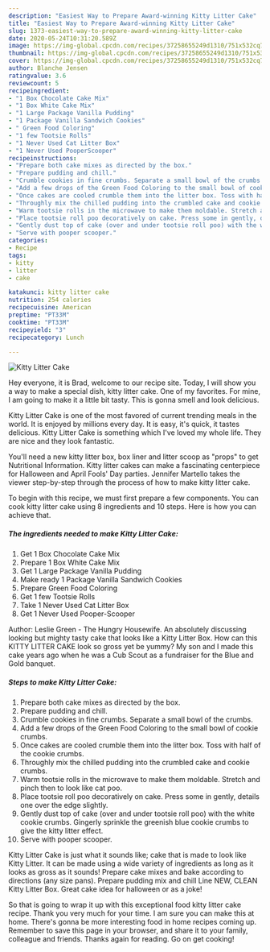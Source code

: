 ```yaml
---
description: "Easiest Way to Prepare Award-winning Kitty Litter Cake"
title: "Easiest Way to Prepare Award-winning Kitty Litter Cake"
slug: 1373-easiest-way-to-prepare-award-winning-kitty-litter-cake
date: 2020-05-24T10:31:20.589Z
image: https://img-global.cpcdn.com/recipes/37258655249d1310/751x532cq70/kitty-litter-cake-recipe-main-photo.jpg
thumbnail: https://img-global.cpcdn.com/recipes/37258655249d1310/751x532cq70/kitty-litter-cake-recipe-main-photo.jpg
cover: https://img-global.cpcdn.com/recipes/37258655249d1310/751x532cq70/kitty-litter-cake-recipe-main-photo.jpg
author: Blanche Jensen
ratingvalue: 3.6
reviewcount: 5
recipeingredient:
- "1 Box Chocolate Cake Mix"
- "1 Box White Cake Mix"
- "1 Large Package Vanilla Pudding"
- "1 Package Vanilla Sandwich Cookies"
- " Green Food Coloring"
- "1 few Tootsie Rolls"
- "1 Never Used Cat Litter Box"
- "1 Never Used PooperScooper"
recipeinstructions:
- "Prepare both cake mixes as directed by the box."
- "Prepare pudding and chill."
- "Crumble cookies in fine crumbs. Separate a small bowl of the crumbs."
- "Add a few drops of the Green Food Coloring to the small bowl of cookie crumbs."
- "Once cakes are cooled crumble them into the litter box. Toss with half of the cookie crumbs."
- "Throughly mix the chilled pudding into the crumbled cake and cookie crumbs."
- "Warm tootsie rolls in the microwave to make them moldable. Stretch and pinch then to look like cat poo."
- "Place tootsie roll poo decoratively on cake. Press some in gently, details one over the edge slightly."
- "Gently dust top of cake (over and under tootsie roll poo) with the white cookie crumbs. Gingerly sprinkle the greenish blue cookie crumbs to give the kitty litter effect."
- "Serve with pooper scooper."
categories:
- Recipe
tags:
- kitty
- litter
- cake

katakunci: kitty litter cake 
nutrition: 254 calories
recipecuisine: American
preptime: "PT33M"
cooktime: "PT33M"
recipeyield: "3"
recipecategory: Lunch

---
```



![Kitty Litter Cake](https://img-global.cpcdn.com/recipes/37258655249d1310/751x532cq70/kitty-litter-cake-recipe-main-photo.jpg)

Hey everyone, it is Brad, welcome to our recipe site. Today, I will show you a way to make a special dish, kitty litter cake. One of my favorites. For mine, I am going to make it a little bit tasty. This is gonna smell and look delicious.

Kitty Litter Cake is one of the most favored of current trending meals in the world. It is enjoyed by millions every day. It is easy, it's quick, it tastes delicious. Kitty Litter Cake is something which I've loved my whole life. They are nice and they look fantastic.

You&#39;ll need a new kitty litter box, box liner and litter scoop as &#34;props&#34; to get Nutritional Information. Kitty litter cakes can make a fascinating centerpiece for Halloween and April Fools&#39; Day parties. Jennifer Martello takes the viewer step-by-step through the process of how to make kitty litter cake.


To begin with this recipe, we must first prepare a few components. You can cook kitty litter cake using 8 ingredients and 10 steps. Here is how you can achieve that.

<!--inarticleads1-->

##### The ingredients needed to make Kitty Litter Cake:

1. Get 1 Box Chocolate Cake Mix
1. Prepare 1 Box White Cake Mix
1. Get 1 Large Package Vanilla Pudding
1. Make ready 1 Package Vanilla Sandwich Cookies
1. Prepare  Green Food Coloring
1. Get 1 few Tootsie Rolls
1. Take 1 Never Used Cat Litter Box
1. Get 1 Never Used Pooper-Scooper


Author: Leslie Green - The Hungry Housewife. An absolutely discussing looking but mighty tasty cake that looks like a Kitty Litter Box. How can this KITTY LITTER CAKE look so gross yet be yummy? My son and I made this cake years ago when he was a Cub Scout as a fundraiser for the Blue and Gold banquet. 

<!--inarticleads2-->

##### Steps to make Kitty Litter Cake:

1. Prepare both cake mixes as directed by the box.
1. Prepare pudding and chill.
1. Crumble cookies in fine crumbs. Separate a small bowl of the crumbs.
1. Add a few drops of the Green Food Coloring to the small bowl of cookie crumbs.
1. Once cakes are cooled crumble them into the litter box. Toss with half of the cookie crumbs.
1. Throughly mix the chilled pudding into the crumbled cake and cookie crumbs.
1. Warm tootsie rolls in the microwave to make them moldable. Stretch and pinch then to look like cat poo.
1. Place tootsie roll poo decoratively on cake. Press some in gently, details one over the edge slightly.
1. Gently dust top of cake (over and under tootsie roll poo) with the white cookie crumbs. Gingerly sprinkle the greenish blue cookie crumbs to give the kitty litter effect.
1. Serve with pooper scooper.


Kitty Litter Cake is just what it sounds like; cake that is made to look like Kitty Litter. It can be made using a wide variety of ingredients as long as it looks as gross as it sounds! Prepare cake mixes and bake according to directions (any size pans). Prepare pudding mix and chill Line NEW, CLEAN Kitty Litter Box. Great cake idea for halloween or as a joke! 

So that is going to wrap it up with this exceptional food kitty litter cake recipe. Thank you very much for your time. I am sure you can make this at home. There's gonna be more interesting food in home recipes coming up. Remember to save this page in your browser, and share it to your family, colleague and friends. Thanks again for reading. Go on get cooking!
